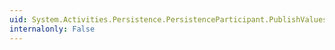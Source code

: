 ```yaml
---
uid: System.Activities.Persistence.PersistenceParticipant.PublishValues(System.Collections.Generic.IDictionary{System.Xml.Linq.XName,System.Object})
internalonly: False
---
```

